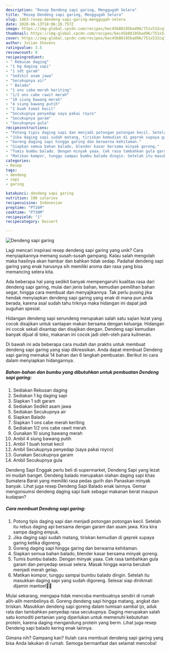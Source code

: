 ```yaml
---
description: "Resep Dendeng sapi garing, Menggugah Selera"
title: "Resep Dendeng sapi garing, Menggugah Selera"
slug: 1463-resep-dendeng-sapi-garing-menggugah-selera
date: 2020-06-13T18:06:20.757Z
image: https://img-global.cpcdn.com/recipes/bec45b88195bad96/751x532cq70/dendeng-sapi-garing-foto-resep-utama.jpg
thumbnail: https://img-global.cpcdn.com/recipes/bec45b88195bad96/751x532cq70/dendeng-sapi-garing-foto-resep-utama.jpg
cover: https://img-global.cpcdn.com/recipes/bec45b88195bad96/751x532cq70/dendeng-sapi-garing-foto-resep-utama.jpg
author: Julian Stevens
ratingvalue: 3.5
reviewcount: 8
recipeingredient:
- " Rebusan daging"
- "1 kg daging sapi"
- "1 sdt garam"
- "Sedikit asam jawa"
- "Secukupnya air"
- " Balado"
- "1 ons cabe merah keriting"
- "1/2 ons cabe rawit merah"
- "10 siung bawang merah"
- "4 siung bawang putih"
- "1 buah tomat kecil"
- "Secukupnya penyedap saya pakai royco"
- "Secukupnya garam"
- "Secukupnya gula"
recipeinstructions:
- "Potong tipis daging sapi dan menjadi potongan potongan kecil. Setelah itu rebus daging api bersama dengan garam dan asam jawa. Kira kira sampe daging empuk."
- "Jika daging sapi sudah matang, tiriskan kemudian di geprek supaya garing ketika digoreng."
- "Goreng daging sapi hingga garing dan berwarna kehitaman."
- "Siapkan semua bahan balado, blender kasar bersama minyak goreng."
- "Tumis bumbu balado. Dengan minyak yaaa. Cek rasa tambahkan gula garam dan penyedap sesuai selera. Masak hingga warna berubah menjadi merah gelap."
- "Matikan kompor, tunggu sampai bumbu balado dingin. Setelah itu masukkan daging sapi yang sudah digoreng. Selesai siap dinikmati dijamin mantoel👍🏻"
categories:
- Resep
tags:
- dendeng
- sapi
- garing

katakunci: dendeng sapi garing 
nutrition: 198 calories
recipecuisine: Indonesian
preptime: "PT16M"
cooktime: "PT30M"
recipeyield: "1"
recipecategory: Dessert

---
```



![Dendeng sapi garing](https://img-global.cpcdn.com/recipes/bec45b88195bad96/751x532cq70/dendeng-sapi-garing-foto-resep-utama.jpg)

Lagi mencari inspirasi resep dendeng sapi garing yang unik? Cara menyiapkannya memang susah-susah gampang. Kalau salah mengolah maka hasilnya akan hambar dan bahkan tidak sedap. Padahal dendeng sapi garing yang enak harusnya sih memiliki aroma dan rasa yang bisa memancing selera kita.

Ada beberapa hal yang sedikit banyak mempengaruhi kualitas rasa dari dendeng sapi garing, mulai dari jenis bahan, kemudian pemilihan bahan segar, hingga cara membuat dan menyajikannya. Tak perlu pusing jika hendak menyiapkan dendeng sapi garing yang enak di mana pun anda berada, karena asal sudah tahu triknya maka hidangan ini dapat jadi suguhan spesial.

Hidangan dendeng sapi serundeng merupakan salah satu sajian lezat yang cocok disajikan untuk santapan makan bersama dengan keluarga. Hidangan ini cocok sekali disantap dan disajikan dengan. Dendeng sapi kemudian banyak dijual di toko, makanan ini cocok jadi oleh-oleh para kulineran.


Di bawah ini ada beberapa cara mudah dan praktis untuk membuat dendeng sapi garing yang siap dikreasikan. Anda dapat membuat Dendeng sapi garing memakai 14 bahan dan 6 langkah pembuatan. Berikut ini cara dalam menyiapkan hidangannya.

<!--inarticleads1-->

##### Bahan-bahan dan bumbu yang dibutuhkan untuk pembuatan Dendeng sapi garing:

1. Sediakan  Rebusan daging
1. Sediakan 1 kg daging sapi
1. Siapkan 1 sdt garam
1. Sediakan Sedikit asam jawa
1. Sediakan Secukupnya air
1. Siapkan  Balado
1. Siapkan 1 ons cabe merah keriting
1. Sediakan 1/2 ons cabe rawit merah
1. Gunakan 10 siung bawang merah
1. Ambil 4 siung bawang putih
1. Ambil 1 buah tomat kecil
1. Ambil Secukupnya penyedap (saya pakai royco)
1. Gunakan Secukupnya garam
1. Ambil Secukupnya gula


Dendeng Sapi Enggak perlu beli di supermarket, Dendeng Sapi yang lezat ini mudah banget. Dendeng balado merupakan olahan daging sapi khas Sumatera Barat yang memiliki rasa pedas gurih dan Panaskan minyak banyak. Lihat juga resep Dendeng Sapi Balado enak lainnya. Gemar mengonsumsi dendeng daging sapi baik sebagai makanan berat maupun kudapan? 

<!--inarticleads2-->

##### Cara membuat Dendeng sapi garing:

1. Potong tipis daging sapi dan menjadi potongan potongan kecil. Setelah itu rebus daging api bersama dengan garam dan asam jawa. Kira kira sampe daging empuk.
1. Jika daging sapi sudah matang, tiriskan kemudian di geprek supaya garing ketika digoreng.
1. Goreng daging sapi hingga garing dan berwarna kehitaman.
1. Siapkan semua bahan balado, blender kasar bersama minyak goreng.
1. Tumis bumbu balado. Dengan minyak yaaa. Cek rasa tambahkan gula garam dan penyedap sesuai selera. Masak hingga warna berubah menjadi merah gelap.
1. Matikan kompor, tunggu sampai bumbu balado dingin. Setelah itu masukkan daging sapi yang sudah digoreng. Selesai siap dinikmati dijamin mantoel👍🏻


Mulai sekarang, mengapa tidak mencoba membuatnya sendiri di rumah alih-alih membelinya di. Goreng dendeng sapi hingga matang, angkat dan tiriskan. Masukkan dendeng sapi goreng dalam tumisan sambal ijo, aduk rata dan tambahkan penyedap rasa secukupnya. Daging merupakan salah satu komoditi pertanian yang diperlukan untuk memenuhi kebutuhan protein, karena daging mengandung protein yang berm. Lihat juga resep Dendeng sapi balado kering enak lainnya. 

Gimana nih? Gampang kan? Itulah cara membuat dendeng sapi garing yang bisa Anda lakukan di rumah. Semoga bermanfaat dan selamat mencoba!
